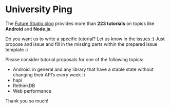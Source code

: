 # University Ping
The [Future Studio blog]() provides more than **223 tutorials** on topics like **Android** and **Node.js**.

Do you want us to write a specific tutorial? Let us know in the issues :) Just propose and issue and fill in the missing parts within the prepared issue template :)

Please consider tutorial proposals for one of the following topics:

- Android: in general and any library that have a stable state without changing their API’s every week :)
- hapi
- RethinkDB
- Web performance

Thank you so much!
